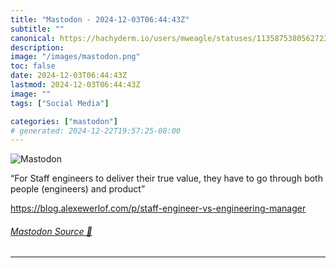 ```yaml
---
title: "Mastodon - 2024-12-03T06:44:43Z"
subtitle: ""
canonical: https://hachyderm.io/users/mweagle/statuses/113587538056272395
description:
image: "/images/mastodon.png"
toc: false
date: 2024-12-03T06:44:43Z
lastmod: 2024-12-03T06:44:43Z
image: ""
tags: ["Social Media"]

categories: ["mastodon"]
# generated: 2024-12-22T19:57:25-08:00
---
```

![Mastodon](/images/mastodon.png)

<p>“For Staff engineers to deliver their true value, they have to go through both people (engineers) and product”</p><p><a href="https://blog.alexewerlof.com/p/staff-engineer-vs-engineering-manager" target="_blank" rel="nofollow noopener noreferrer" translate="no"><span class="invisible">https://</span><span class="ellipsis">blog.alexewerlof.com/p/staff-e</span><span class="invisible">ngineer-vs-engineering-manager</span></a></p>


###### [Mastodon Source 🐘](https://hachyderm.io/@mweagle/113587538056272395)

___
